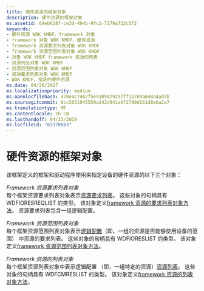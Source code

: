 ```yaml
---
title: 硬件资源的框架对象
description: 硬件资源的框架对象
ms.assetid: 64eb628f-ce3d-494b-9fc1-7179a722c5f2
keywords:
- 硬件资源 WDK KMDF，framework 对象
- framework 对象 WDK KMDF，硬件资源
- framework 资源要求列表对象 WDK KMDF
- framework 资源范围列表对象 WDK KMDF
- 对象 WDK KMDF framework 资源的列表
- 资源列出对象 WDK KMDF
- 资源范围列表对象 WDK KMDF
- 资源要求列表对象 WDK KMDF
- WDK KMDF，指定的硬件资源
ms.date: 04/20/2017
ms.localizationpriority: medium
ms.openlocfilehash: 478e4c7482f5e9109429257ff1a769a648a4ad7b
ms.sourcegitcommit: 0cc5051945559a242d941a6f2799d161d8eba2a7
ms.translationtype: MT
ms.contentlocale: zh-CN
ms.lasthandoff: 04/23/2019
ms.locfileid: "63370883"
---
```

# <a name="framework-objects-for-hardware-resources"></a>硬件资源的框架对象


该框架定义的框架和驱动程序使用来指定设备的硬件资源的以下三个对象：

<a href="" id="framework-resource-requirements-list-objects"></a>*Framework 资源要求列表对象*  
每个框架资源要求列表对象表示[资源要求列表](https://msdn.microsoft.com/library/windows/hardware/ff547012)。 这些对象的句柄具有 WDFIORESREQLIST 的类型。 该对象定义[framework 资源的要求列表对象方法](https://msdn.microsoft.com/library/windows/hardware/dn265665)。 资源要求列表包含一组逻辑配置。

<a href="" id="framework-resource-range-list-objects"></a>*Framework 资源范围列表对象*  
每个框架资源范围列表对象表示[逻辑配置](https://msdn.microsoft.com/library/windows/hardware/ff547012#ddk-logical-configurations-kg)（即，一组的资源是否能够使用设备的范围） 中资源的要求列表。 这些对象的句柄具有 WDFIORESLIST 的类型。 该对象定义[framework 资源范围列表对象方法](https://msdn.microsoft.com/library/windows/hardware/dn265665)。

<a href="" id="framework-resource-list-objects"></a>*Framework 资源的列表对象*  
每个框架资源列表对象中表示逻辑配置 （即，一组特定的资源）[资源列表](https://msdn.microsoft.com/library/windows/hardware/ff547012)。 这些对象的句柄具有 WDFCMRESLIST 的类型。 该对象定义[framework 资源的列表对象方法](https://msdn.microsoft.com/library/windows/hardware/dn265665)。

 

 





